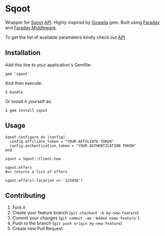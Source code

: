 # Sqoot

Wrapper for [Sqoot](http://www.sqoot.com) [API](http://www.sqoot.com/docs/api). Highly inspired by [Gowalla](https://github.com/pengwynn/gowalla) gem.
Built using [Faraday](https://github.com/technoweenie/faraday) and [Faraday Middleware](https://github.com/pengwynn/faraday_middleware).

To get the list of available parameters kindly check out [API](http://www.sqoot.com/docs/search)

## Installation

Add this line to your application's Gemfile:

    gem 'sqoot'

And then execute:

    $ bundle

Or install it yourself as:

    $ gem install sqoot

## Usage

    Sqoot.configure do |config|
      config.affiliate_token = "YOUR AFFILIATE TOKEN"
      config.authentication_token = "YOUR AUTHENTICATION TOKEN"
    end

    sqoot = Sqoot::Client.new

    sqoot.offers
    #=> returns a list of offers

    sqoot.offers(:location => '123456')

## Contributing

1. Fork it
2. Create your feature branch (`git checkout -b my-new-feature`)
3. Commit your changes (`git commit -am 'Added some feature'`)
4. Push to the branch (`git push origin my-new-feature`)
5. Create new Pull Request
